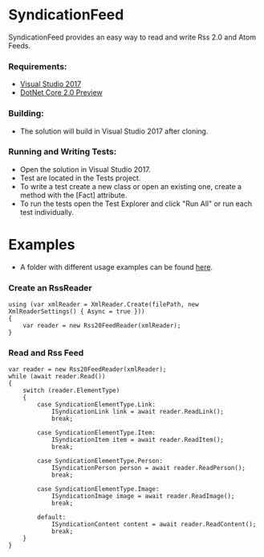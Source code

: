 # SyndicationFeed
SyndicationFeed provides an easy way to read and write Rss 2.0 and Atom Feeds.

### Requirements:
* [Visual Studio 2017](https://www.visualstudio.com/vs/whatsnew/)
* [DotNet Core 2.0 Preview](https://www.microsoft.com/net/core/preview#windowscmd)

### Building:
* The solution will build in Visual Studio 2017 after cloning.

### Running and Writing Tests:
* Open the solution in Visual Studio 2017.
* Test are located in the Tests project.
* To write a test create a new class or open an existing one, create a method with the [Fact] attribute.
* To run the tests open the Test Explorer and click "Run All" or run each test individually.

# Examples
* A folder with different usage examples can be found [here](#).

### Create an RssReader ###
```
using (var xmlReader = XmlReader.Create(filePath, new XmlReaderSettings() { Async = true }))
{
    var reader = new Rss20FeedReader(xmlReader);
}
```


### Read and Rss Feed ###
```
var reader = new Rss20FeedReader(xmlReader);
while (await reader.Read())
{
    switch (reader.ElementType)
    {
        case SyndicationElementType.Link:
            ISyndicationLink link = await reader.ReadLink();
            break;

        case SyndicationElementType.Item:
            ISyndicationItem item = await reader.ReadItem();
            break;

        case SyndicationElementType.Person:
            ISyndicationPerson person = await reader.ReadPerson();
            break;

        case SyndicationElementType.Image:
            ISyndicationImage image = await reader.ReadImage();
            break;

        default:
            ISyndicationContent content = await reader.ReadContent();
            break;
    }
}
```
